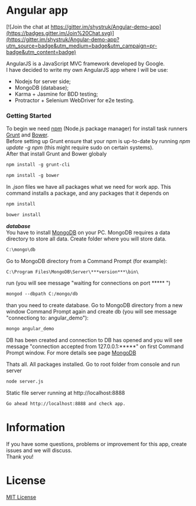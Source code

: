Angular app
====================

[![Join the chat at https://gitter.im/shystruk/Angular-demo-app](https://badges.gitter.im/Join%20Chat.svg)](https://gitter.im/shystruk/Angular-demo-app?utm_source=badge&utm_medium=badge&utm_campaign=pr-badge&utm_content=badge)

AngularJS is a JavaScript MVC framework developed by Google.<br/>
I have decided to write my own AngularJS app where I will be use:<br/>
- Nodejs for server side;
- MongoDB (database);
- Karma + Jasmine for BDD testing;
- Protractor + Selenium WebDriver for e2e testing.<br/>

### Getting Started
To begin we need [npm](https://www.npmjs.com/) (Node.js package manager) for install task runners [Grunt](http://gruntjs.com/) and [Bower](http://bower.io/). <br/>
Before setting up Grunt ensure that your npm is up-to-date by running *npm update -g npm* (this might require sudo on certain systems). <br/>
After that install Grunt and Bower globaly
```html
npm install -g grunt-cli
```
```html
npm install -g bower
```
In *.json* files we have all packages what we need for work app. This command installs a package, and any packages that it depends on
```html
npm install
```
```html
bower install
```
***database***<br/>
You have to install [MongoDB](http://docs.mongodb.org/manual/tutorial/install-mongodb-on-windows/) on your PC.
MongoDB requires a data directory to store all data. Create folder where you will store data.
```html
C:\mongo\db
```
Go to MongoDB directory from a Command Prompt (for example):
```html
C:\Program Files\MongoDB\Server\***version***\bin\
```
run (you will see message "waiting for connections on port ***** ")
```html
mongod --dbpath C:/mongo/db
```
than you need to create database. Go to MongoDB directory from a new window Command Prompt again and create db (you will see message "connectiong to: angular_demo"):  
```html
mongo angular_demo
```
DB has been created and connection to DB has opened and you will see message "connection accepted from 127.0.0.1:*****" on first Command Prompt window. For more details see page [MongoDB](http://docs.mongodb.org/manual/tutorial/install-mongodb-on-windows/)

Thats all. All packages installed. Go to root folder from console and run server
```html
node server.js
```

Static file server running at http://localhost:8888
```html
Go ahead http://localhost:8888 and check app.
```

Information
============
If you have some questions, problems or improvement for this app, create issues and we will discuss.<br/>
Thank you!

License
========
[MIT License](http://opensource.org/licenses/mit-license.php)



